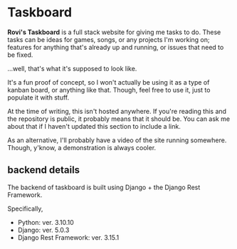 # Taskboard

**Rovi's Taskboard** is a full stack website for giving me tasks to do. These tasks can be ideas for games, songs, or any projects I'm working on; features for anything that's already up and running, or issues that need to be fixed.

...well, that's what it's supposed to look like.

It's a fun proof of concept, so I won't actually be using it as a type of kanban board, or anything like that. Though, feel free to use it, just to populate it with stuff.

At the time of writing, this isn't hosted anywhere. If you're reading this and the repository is public, it probably means that it should be. You can ask me about that if I haven't updated this section to include a link.

As an alternative, I'll probably have a video of the site running somewhere. Though, y'know, a demonstration is always cooler.

## backend details

The backend of taskboard is built using Django + the Django Rest Framework.

Specifically,

- Python: ver. 3.10.10
- Django: ver. 5.0.3
- Django Rest Framework: ver. 3.15.1